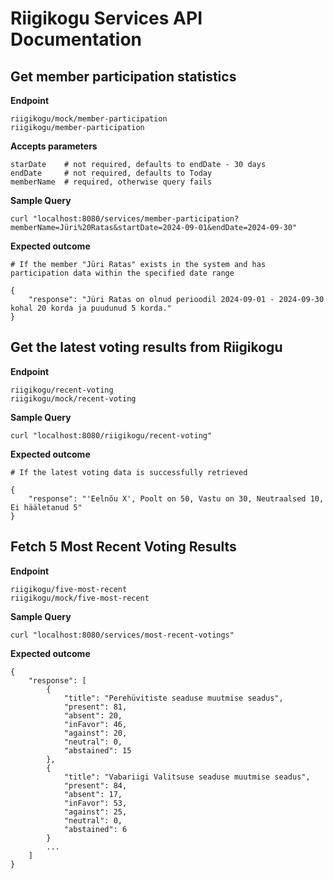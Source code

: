 # Riigikogu Services API Documentation

## Get member participation statistics

**Endpoint**
```
riigikogu/mock/member-participation
riigikogu/member-participation
```

**Accepts parameters**
```
starDate    # not required, defaults to endDate - 30 days 
endDate     # not required, defaults to Today
memberName  # required, otherwise query fails
```

**Sample Query**
```
curl "localhost:8080/services/member-participation?memberName=Jüri%20Ratas&startDate=2024-09-01&endDate=2024-09-30"
```

**Expected outcome**
```
# If the member "Jüri Ratas" exists in the system and has participation data within the specified date range

{
    "response": "Jüri Ratas on olnud perioodil 2024-09-01 - 2024-09-30 kohal 20 korda ja puudunud 5 korda."
}
```

## Get the latest voting results from Riigikogu

**Endpoint**
```
riigikogu/recent-voting
riigikogu/mock/recent-voting
```

**Sample Query**
```
curl "localhost:8080/riigikogu/recent-voting"
```

**Expected outcome**
```
# If the latest voting data is successfully retrieved

{
    "response": "'Eelnõu X', Poolt on 50, Vastu on 30, Neutraalsed 10, Ei hääletanud 5"
}
```

## Fetch 5 Most Recent Voting Results

**Endpoint**
```
riigikogu/five-most-recent
riigikogu/mock/five-most-recent
```

**Sample Query**
```
curl "localhost:8080/services/most-recent-votings"
```

**Expected outcome**
```
{
    "response": [
        {
            "title": "Perehüvitiste seaduse muutmise seadus",
            "present": 81,
            "absent": 20,
            "inFavor": 46,
            "against": 20,
            "neutral": 0,
            "abstained": 15
        },
        {
            "title": "Vabariigi Valitsuse seaduse muutmise seadus",
            "present": 84,
            "absent": 17,
            "inFavor": 53,
            "against": 25,
            "neutral": 0,
            "abstained": 6
        }
        ...
    ]
}

```